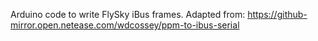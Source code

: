 Arduino code to write FlySky iBus frames. Adapted from: https://github-mirror.open.netease.com/wdcossey/ppm-to-ibus-serial 

